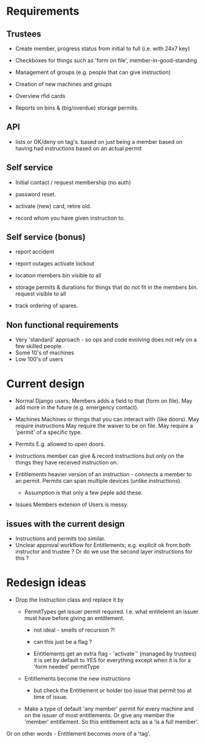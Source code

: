 # Requirements

## Trustees
-	Create member, progress status from initial to full (i.e. with 24x7 key)

-	Checkboxes for things such as 'form on file', member-in-good-standing

-	Management of groups (e.g. people that can give instruction)

-	Creation of new machines and groups

-	Overview rfid cards

-	Reports on bins & (big/overdue) storage permits.

## API

-	lists or OK/deny on tag's.
		based on just being a member
		based on having had instructions
		based on an actual permit

## Self service

-	Initial contact / request membership (no auth)

-	password reset.

-	activate (new) card, retire old.

-	record whom you have given instruction to.


## Self service (bonus)

-	report accident 

- 	report outages
	activate lockout

-	location members bin
		visible to all

-	storage permits & durations for things that do not fit in the members bin.
		request
		visible to all

-	track ordering of spares.

## Non functional requirements

- Very 'standard' approach - so ops and code evolving does not rely on a few skilled people.
- Some 10's of machines
- Low 100's of users

# Current design

- Normal Django users; Members adds a field to that (form on file). May
	add more in the future (e.g. emergency contact).
	
- Machines
	Machines or things that you can interact with (like doors).
	May require instructions
	May require the waiver to be on file.
	May require a 'permit' of a specific type.

- Permits
	E.g. allowed to open doors.

- Instructions
	member can give & record instructions
	but only on the things they have received instruction on.

- Entitlements
	heavier version of an instruction - connects a member to
	an permit. Permits can span multiple devices (unlike
	instructions). 

	- Assumption is that only a few peple add these.

- Issues
	Members extenion of Users is messy.

## issues with the current design
	
- Instructions and permits too similar.
- Unclear approval workflow for Entitlements; e.g. explicit
ok from both instructor and trustee ? Or do we use
the second layer instructions for this ?

# Redesign ideas

- Drop the Instruction class and replace it by

	- PermitTypes get issuer permit required. I.e. what entitelemt an issuer must have before giving an entitlement.
		- not ideal - smells of recursion ?!
		- can this just be a flag ?

        - Entitlements get an extra flag - 'activate`' (managed by trustees)
		it is set by default to YES for everything except when it is for a 'form needed' permitType

	- Entitlements become the new instructions
	
		- but check the Entitlement or holder too issue that permit too at time of issue.
	
	- Make a type of default 'any member' permit for every machine and on the issuer of most entitlements. 
	Or give any member the 'member' entitlement. So this entitlement acts as a 'is a full member'.
	
Or on other words - Entitlement becomes more of a 'tag'.

